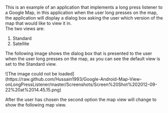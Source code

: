 <p>This is an example of an application that implements a long press listener
to a Google Map, in this application when the user long presses on the
map, the application will display a dialog box asking the
user which version of the map that would like to view it in. <br/>
The two views are:
<ol>	
	<li>Standard</li>
	<li>Satellite</li>
</ol>
</p>
<p>The following image shows the dialog box that is
presented to the user when the user long presses on the map,
as you can see the default view is set to the Standard view.
</p>
![The image could not be loaded](https://raw.github.com/Hussain1993/Google-Android-Map-View-onLongPressListener/master/Screenshots/Screen%20Shot%202012-09-22%20at%2014.45.15.png)

<p>After the user has chosen the second option the map view will change
to show the following map view.
</p>

